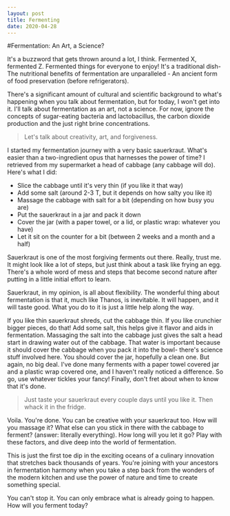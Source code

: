 ```yaml
---
layout: post
title: Fermenting
date: 2020-04-28
---
```


#Fermentation: An Art, a Science?

It's a buzzword that gets thrown around a lot, I think. Fermented X, fermented Z. Fermented things for everyone to enjoy! It's a traditional dish- The nutritional benefits of fermentation are unparalleled - An ancient form of food preservation (before refrigerators).

There's a significant amount of cultural and scientific background to what's happening when you talk about fermentation, but for today, I won't get into it. I'll talk about fermentation as an art, not a science. For now, ignore the concepts of sugar-eating bacteria and lactobacillus, the carbon dioxide production and the just right brine concentrations.

> Let's talk about creativity, art, and forgiveness.

I started my fermentation journey with a very basic sauerkraut. What's easier than a two-ingredient opus that harnesses the power of time? I retrieved from my supermarket a head of cabbage (any cabbage will do). Here's what I did:

- Slice the cabbage until it's very thin (if you like it that way)
- Add some salt (around 2-3 T, but it depends on how salty you like it)
- Massage the cabbage with salt for a bit (depending on how busy you are)
- Put the sauerkraut in a jar and pack it down
- Cover the jar (with a paper towel, or a lid, or plastic wrap: whatever you have)
- Let it sit on the counter for a bit (between 2 weeks and a month and a half)

Sauerkraut is one of the most forgiving ferments out there. Really, trust me. It might look like a lot of steps, but just think about a task like frying an egg. There's a whole word of mess and steps that become second nature after putting in a little initial effort to learn.

Sauerkraut, in my opinion, is all about flexibility. The wonderful thing about fermentation is that it, much like Thanos, is inevitable. It will happen, and it will taste good. What you do to it is just a little help along the way.

If you like thin sauerkraut shreds, cut the cabbage thin. If you like crunchier bigger pieces, do that! Add some salt, this helps give it flavor and aids in fermentation. Massaging the salt into the cabbage just gives the salt a head start in drawing water out of the cabbage. That water is important because it should cover the cabbage when you pack it into the bowl- there's science stuff involved here. You should cover the jar, hopefully a clean one. But again, no big deal. I've done many ferments with a paper towel covered jar and a plastic wrap covered one, and I haven't really noticed a difference. So go, use whatever tickles your fancy! Finally, don't fret about when to know that it's done.

> Just taste your sauerkraut every couple days until you like it. Then whack it in the fridge.

Voila. You're done. You can be creative with your sauerkraut too. How will you massage it? What else can you stick in there with the cabbage to ferment? (answer: literally everything). How long will you let it go? Play with these factors, and dive deep into the world of fermentation.

This is just the first toe dip in the exciting oceans of a culinary innovation that stretches back thousands of years. You're joining with your ancestors in fermentation harmony when you take a step back from the wonders of the modern kitchen and use the power of nature and time to create something special.

You can't stop it. You can only embrace what is already going to happen. How will you ferment today?


